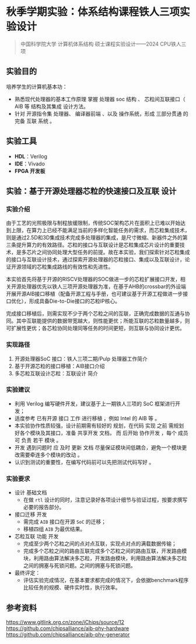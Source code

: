 # 秋季学期实验：体系结构课程铁人三项实验设计

> 中国科学院大学 计算机体系结构 硕士课程实验设计——2024 CPU铁人三项

## 实验目的

培养学生的计算机基本功：

- 熟悉现代处理器的基本工作原理 掌握 处理器 soc 结构 、 芯粒间互联接口（ AIB 等 结构及其集成 设计方法。
- 针对 开源指令集 处理器、 编译器前端 、以及 操作系统，形成 三部分贯通 的完备 互联 系统 。

## 实验工具

- **HDL**：Verilog
- **IDE**：Vivado
- **FPGA 开发板** 

## 实验：基于开源处理器芯粒的快速接口及互联 设计

### 实验介绍

由于工艺的光照极限与制程放缓限制，传统SOC架构芯片在面积上已难以开始达到上限，在算力上已经不能满足当前的多样化智能任务的需求，而芯粒集成技术，则是通过2.5D和3D集成技术完成多处理器的集成，是尺寸微缩、新器件之外的第三条提升算力的有效路径。芯粒的接口与互联设计是芯粒集成芯片设计的重要技术，是多芯片之间协同处理大型任务的前提。故在本实验，我们探索针对芯粒集成的接口与互联设计技术，通过探索开源处理器的芯粒接口、集成以及互联设计，论证开源领域的芯粒集成路线的有效性和先进性。

本实验首先将基于开源的RISCV处理器的SOC做进一步的芯粒扩展接口开发，相关开源处理器优先以铁人三项开源处理器为准，在基于AHB的crossbar的外设端开展开源AIB接口移植（配备开源工程与手册，也可建议基于开源工程做进一步接口优化），形成具备Die-to-Die接口的芯粒IP核心。

完成接口移植后，则需实现不少于两个芯粒之间的互联，正确完成数据的互通与协同。其中互联能提供的数据带宽越大，则性能更优；所能互联的芯粒数量越多，则可扩展性更优；各芯粒协同处理同等任务的时间更短，则互联与协同设计更优。

### 实现路径

1. 开源处理器SoC 接口：铁人三项二期/Pulp 处理器工作简介
2. 基于开源芯粒的接口移植：AIB接口介绍
3. 多芯粒互联设计芯粒：互联设计 简介

### 实验建议

- 利用 Verilog 编写硬件开发，建议基于上一期铁人三项的 SoC 框架进行开发；
- 适度参考 已有开源 接口 工作 进行移植 ，例如 Intel 的 AIB 等 。
- 本实验协作性质较强，设计前期需有较好的 规划，在代码 实现 之前 需规划 好各个模块及其接口，准备 共享开发 文档， 而 后开始 协作开发 ，每个 成员可 负责 若干 模块 。
- 开发 遇到问题时 应 及时 更新 文档 尽量保证模块间低耦合，避免一个模块更改需要牵连多个模块的改动 。
- 认识到测试的重要性，在编写代码前可以先把测试代码写好 。

### 实验要求

- 设计 基础文档
  - 在做 `rtl` 设计的同时，注意记录好各项设计细节与验证过程，按要求撰写必要的报告部分。
- 接口迁移 开发
  - 需完成 `AIB` 接口在开源 `SoC` 的迁移；
  - 移植四组 `AIB` 为最优结果。
- 芯粒互联 功能 开发
  - 完成至少两个芯粒之间的点对点互联，实现点对点的满载数据传输；
  - 完成多个芯粒之间的路由互联完成多个芯粒之间的路由互联，开发路由模块，利用路由算法解决多芯粒，开发路由模块，利用路由算法解决多芯粒之间的拥塞与死锁问题。之间的拥塞与死锁问题。
- 最终评定：
  - 评估实验完成情况，在基本要求都完成的情况下，会依据benchmark程序比较任务的规模、硬件实时性，执行效率。

## 参考资料

https://www.gitlink.org.cn/zone/iChips/source/12
https://github.com/chipsalliance/aib-phy-hardware
https://github.com/chipsalliance/aib-phy-generator